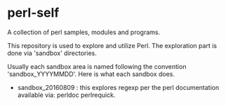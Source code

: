 # perl-self
A collection of perl samples, modules and programs.

This repository is used to explore and utilize Perl.  The exploration part is done via
'sandbox' directories.

Usually each sandbox area is named following the convention 'sandbox_YYYYMMDD'.
Here is what each sandbox does.
* sandbox_20160809 : this explores regexp per the perl documentation available via:
  perldoc perlrequick.
